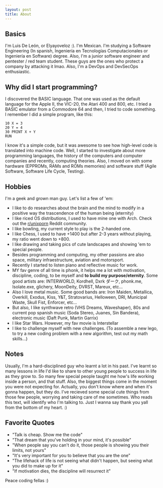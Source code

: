 ```yaml
---
layout: post
title: About
---
```


## Basics
I'm Luis De León, or Elyayoveloz :). I'm Mexican. I'm studying a Software Engineering (In spanish, Ingeniería en Tecnologías Computacionales or Ingeniería en Software) degree. Also, I'm a junior software engineer and pentester / red team student. These guys are the ones who protect a company by attacking it lmao. Also, I'm a DevOps and DevSecOps enthusiastic.

## Why did I start programming?
I discovered the BASIC language. That one was used as the default language for the Apple II, the VIC-20, the Atari 400 and 800, etc. I tried a BASIC emulator from a Commodore 64 and then, I tried to code something. I remember I did a simple program, like this:
```
10 X = 3
20 Y = 4
30 PRINT X + Y
RUN
```
I know it's a simple code, but it was awesome to see how high-level code is translated into machine code. Well, I started to investigate about more programming languages, the history of the computers and computer companies and recently, computing theories. Also, I moved on with some hardware (EPPROMs, RAMs and ROMs memories) and software stuff (Agile Software, Software Life Cycle, Testing). 


## Hobbies
I'm a geek and grown man guy. Let's list a few of 'em:
- I like to do researches about the brain and the mind to modify in a positive way the trascendence of the human being (eternity)
- I like riced OS distributions, I used to have mine one with Arch. Check out the [r/unixporn](https://www.reddit.com/r/unixporn/) Reddit community. 
- I like bowling, my current style to play is the 2-handed one.
- I like Chess, I used to have +1400 but after 2-3 years without playing, my ratio went down to +800. 
- I like drawing and taking pics of cute landscapes and showing 'em to special people.
- Besides programming and computing, my other passions are also space, military infraestructure, aviation and motorsport.
- Recently I started to listen piano and reflective music for work.
- MY fav genre of all time is phonk, it helps me a lot with motivation, discipline, coding, to be myself and **to build my purpose/eternity**. Some good artists are: INTERWORLD, Kordhell, Dxrk ダーク, phonk.me, Isolate.exe, glichery, MoonDeity, DVRST, Mareux, etc... 
- Also I love metal music. Some good bands are: Iron Maiden, Metallica, Overkill, Exodus, Kiss, Y&T, Stratovarius, Helloween, DRI, Municipal Waste, Skull Fist, Enforcer, etc...
- But also, I like synthwave retro (VHS Dreams, Waveshaper), 80s and current pop spanish music (Soda Stereo, Juanes, Sin Bandera), electronic music (Daft Punk, Martin Garrix)
- I like Star Wars. However, my fav movie is Interstellar
- I like to challenge myself with new challenges. (To assemble a new lego, to try a new coding problem with a new algorithm, test out my math skills...)

## Notes
Usually, I'm a hard-disciplined guy who learnt a lot in his past. I've learnt so many lessons in life I'd like to share to other young people to success in life as they grow to. So many few special people taught me how's life working inside a person, and that stuff. Also, the biggest things come in the moment you were not expecting for. Actually, you don't know where and when it's gonna happen, but they do. I've recieved some special cute things from those few people, worrying and taking care of me sometimes. Who reads this text, will identify who I'm talking to. Just I wanna say thank you yall from the bottom of my heart. :)

## Favorite Quotes
- "Talk is cheap. Show me the code"
- "That dream that you've holding in your mind, it's possible"
- "When people say you can't do it, those people is showing you their limits, not yours"
- "It's very important for you to believe that you are the one"
- "The lifehack of life is not seeing what didn't happen, but seeing what you did to make up for it"
- "If motivation dies, the discipline will resurrect it"

Peace coding fellas :)





